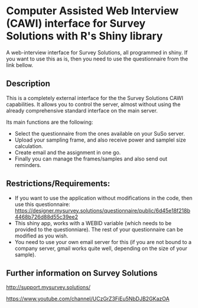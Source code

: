 # Computer Assisted Web Interview (CAWI) interface for Survey Solutions with R's Shiny library
A web-interview interface for Survey Solutions, all programmed in shiny. If you want to use this as is, then you need to use the questionnaire from the link bellow. 

## Description

This is a completely external interface for the the Survey Solutions CAWI capabilities. It allows you to control the server, almost without using the
already comprehensive standard interface on the main server. 

Its main functions are the following:

* Select the questionnaire from the ones available on your SuSo server.
* Upload your sampling frame, and also receive power and samplel size calculation.
* Create email and the assignment in one go.
* Finally you can manage the frames/samples and also send out reminders.


## Restrictions/Requirements:
* If you want to use the application without modifications in the code, then use this questionnaire:      https://designer.mysurvey.solutions/questionnaire/public/6d45e18f218b4468b726d88d55c39ee2
* This shiny app, works with a WEBID variable (which needs to be provided to the questionniare). The rest of your questionnaire can be modified as you wish.
* You need to use your own email server for this (if you are not bound to a company server, gmail works quite well, depending on the size of your sample).

## Further information on Survey Solutions
http://support.mysurvey.solutions/

https://www.youtube.com/channel/UCzGrZ3FiEu5NbDJB2GKazOA





